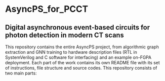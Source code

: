 # AsyncPS_for_PCCT
## Digital asynchronous event-based circuits for photon detection in modern CT scans

This repository contains the entire AsyncPS project, from algorithmic graph extraction and GNN training to hardware description files (RTL in SystemVerilog and C software for interfacing) and an example on-FGPA deployment. Each part of the work contains its own README file with its set of instructions, file structure and source codes. This repository consists of two main parts:
